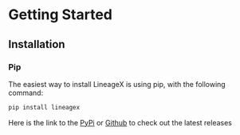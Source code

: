 # Getting Started

## Installation

### Pip

The easiest way to install LineageX is using pip, with the following command:

```bash
pip install lineagex
```

Here is the link to the [PyPi](https://pypi.org/project/lineagex/) or [Github](https://github.com/sfu-db/lineagex) to check out the latest releases
